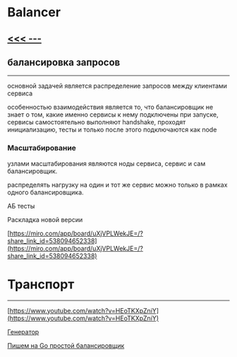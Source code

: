 # Balancer
## [<<< ---](../gobyexample.md)

## балансировка запросов

---

основной задачей является распределение запросов между клиентами сервиса

особенностью взаимодействия является то, что балансировщик не знает о том, какие именно сервисы к нему подключены при запуске, сервисы самостоятельно выполняют handshake, проходят инициализацию, тесты и только после этого подключаются как node

### Масштабирование

узлами масштабирования являются ноды сервиса, сервис и сам балансировщик.

распределять нагрузку на один и тот же сервис можно только в рамках одного балансировщика.

АБ тесты

Раскладка новой версии

[https://miro.com/app/board/uXjVPLWekJE=/?share_link_id=538094652338](https://miro.com/app/board/uXjVPLWekJE=/?share_link_id=538094652338)

# Транспорт

---

[https://www.youtube.com/watch?v=HEoTKXpZniY](https://www.youtube.com/watch?v=HEoTKXpZniY)

[Генератор](balancer/generator.md)

[Пишем на Go простой балансировщик](https://habr.com/ru/company/vk/blog/476276/?ysclid=l9iwa5b2za637997912)